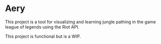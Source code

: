 # Aery
This project is a tool for visualizing and learning jungle pathing in the game league of legends using the Riot API. 

This project is functional but is a WIP.

